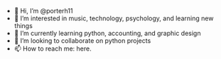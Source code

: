 - 👋 Hi, I’m @porterh11
- 👀 I’m interested in music, technology, psychology, and learning new things
- 🌱 I’m currently learning python, accounting, and graphic design
- 💞️ I’m looking to collaborate on python projects
- 📫 How to reach me: here.

<!---
porterh11/porterh11 is a ✨ special ✨ repository because its `README.md` (this file) appears on your GitHub profile.
You can click the Preview link to take a look at your changes.
--->

